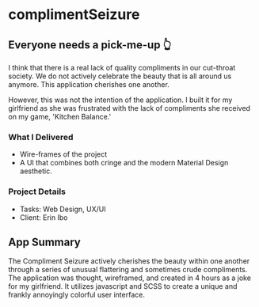 # complimentSeizure
## Everyone needs a pick-me-up 👆
I think that there is a real lack of quality compliments in our cut-throat society. We do not actively celebrate the beauty that is all around us anymore. This application cherishes one another. 

However, this was not the intention of the application. I built it for my girlfriend as she was frustrated with the lack of compliments she received on my game, 'Kitchen Balance.'

### What I Delivered
* Wire-frames of the project
* A UI that combines both cringe and the modern Material Design aesthetic.

### Project Details
* Tasks: Web Design, UX/UI
* Client: Erin Ibo

## App Summary
The Compliment Seizure actively cherishes the beauty within one another through a series of unusual flattering and sometimes crude compliments. The application was thought, wireframed, and created in 4 hours as a joke for my girlfriend. It utilizes javascript and SCSS to create a unique and frankly annoyingly colorful user interface.
